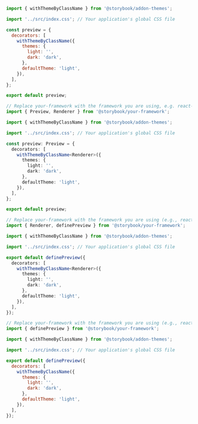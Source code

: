 ```js filename=".storybook/preview.js" renderer="common" language="js" tabTitle="CSF 3"
import { withThemeByClassName } from '@storybook/addon-themes';

import '../src/index.css'; // Your application's global CSS file

const preview = {
  decorators: [
    withThemeByClassName({
      themes: {
        light: '',
        dark: 'dark',
      },
      defaultTheme: 'light',
    }),
  ],
};

export default preview;
```

```ts filename=".storybook/preview.ts" renderer="common" language="ts" tabTitle="CSF 3"
// Replace your-framework with the framework you are using, e.g. react-vite, nextjs, vue3-vite, etc.
import { Preview, Renderer } from '@storybook/your-framework';

import { withThemeByClassName } from '@storybook/addon-themes';

import '../src/index.css'; // Your application's global CSS file

const preview: Preview = {
  decorators: [
    withThemeByClassName<Renderer>({
      themes: {
        light: '',
        dark: 'dark',
      },
      defaultTheme: 'light',
    }),
  ],
};

export default preview;
```

```ts filename=".storybook/preview.ts" renderer="react" language="ts" tabTitle="CSF Next 🧪"
// Replace your-framework with the framework you are using (e.g., react-vite, nextjs, nextjs-vite)
import { Renderer, definePreview } from '@storybook/your-framework';

import { withThemeByClassName } from '@storybook/addon-themes';

import '../src/index.css'; // Your application's global CSS file

export default definePreview({
  decorators: [
    withThemeByClassName<Renderer>({
      themes: {
        light: '',
        dark: 'dark',
      },
      defaultTheme: 'light',
    }),
  ],
});
```

<!-- JS snippets still needed while providing both CSF 3 & Next -->

```js filename=".storybook/preview.js" renderer="react" language="js" tabTitle="CSF Next 🧪"
// Replace your-framework with the framework you are using (e.g., react-vite, nextjs, nextjs-vite)
import { definePreview } from '@storybook/your-framework';

import { withThemeByClassName } from '@storybook/addon-themes';

import '../src/index.css'; // Your application's global CSS file

export default definePreview({
  decorators: [
    withThemeByClassName({
      themes: {
        light: '',
        dark: 'dark',
      },
      defaultTheme: 'light',
    }),
  ],
});
```
